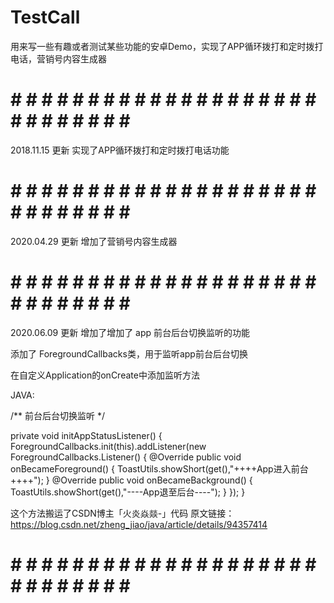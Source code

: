# TestCall
用来写一些有趣或者测试某些功能的安卓Demo，实现了APP循环拨打和定时拨打电话，营销号内容生成器

# # # # # # # # # # # # # # # # # # # # # # # # # # # # # #
2018.11.15 更新 实现了APP循环拨打和定时拨打电话功能

# # # # # # # # # # # # # # # # # # # # # # # # # # # # # #

2020.04.29 更新 增加了营销号内容生成器

# # # # # # # # # # # # # # # # # # # # # # # # # # # # # #

2020.06.09 更新 增加了增加了 app 前台后台切换监听的功能

添加了 ForegroundCallbacks类，用于监听app前台后台切换

在自定义Application的onCreate中添加监听方法

JAVA:

/** 前台后台切换监听 */


private void initAppStatusListener() {
    ForegroundCallbacks.init(this).addListener(new ForegroundCallbacks.Listener() {
        @Override
        public void onBecameForeground() {
            ToastUtils.showShort(get(),"++++App进入前台++++");
        }
        @Override
        public void onBecameBackground() {
            ToastUtils.showShort(get(),"----App退至后台----");
        }
    });
}

这个方法搬运了CSDN博主「火炎焱燚-」代码
原文链接：https://blog.csdn.net/zheng_jiao/java/article/details/94357414

# # # # # # # # # # # # # # # # # # # # # # # # # # # # # #
